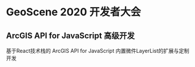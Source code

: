 # GeoScene 2020 开发者大会
## ArcGIS API for JavaScript 高级开发

基于React技术栈的 ArcGIS API for JavaScript 内置微件LayerList的扩展与定制开发
